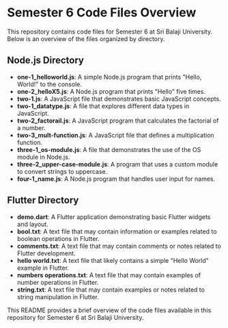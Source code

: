 # Semester 6 Code Files Overview

This repository contains code files for Semester 6 at Sri Balaji University. Below is an overview of the files organized by directory.

## Node.js Directory

- **one-1_helloworld.js**: A simple Node.js program that prints "Hello, World!" to the console.
- **one-2_helloX5.js**: A Node.js program that prints "Hello" five times.
- **two-1.js**: A JavaScript file that demonstrates basic JavaScript concepts.
- **two-1_datatype.js**: A file that explores different data types in JavaScript.
- **two-2_factorail.js**: A JavaScript program that calculates the factorial of a number.
- **two-3_mult-function.js**: A JavaScript file that defines a multiplication function.
- **three-1_os-module.js**: A file that demonstrates the use of the OS module in Node.js.
- **three-2_upper-case-module.js**: A program that uses a custom module to convert strings to uppercase.
- **four-1_name.js**: A Node.js program that handles user input for names.

## Flutter Directory

- **demo.dart**: A Flutter application demonstrating basic Flutter widgets and layout.
- **bool.txt**: A text file that may contain information or examples related to boolean operations in Flutter.
- **comments.txt**: A text file that may contain comments or notes related to Flutter development.
- **hello world.txt**: A text file that likely contains a simple "Hello World" example in Flutter.
- **numbers operations.txt**: A text file that may contain examples of number operations in Flutter.
- **string.txt**: A text file that may contain examples or notes related to string manipulation in Flutter.

This README provides a brief overview of the code files available in this repository for Semester 6 at Sri Balaji University.
